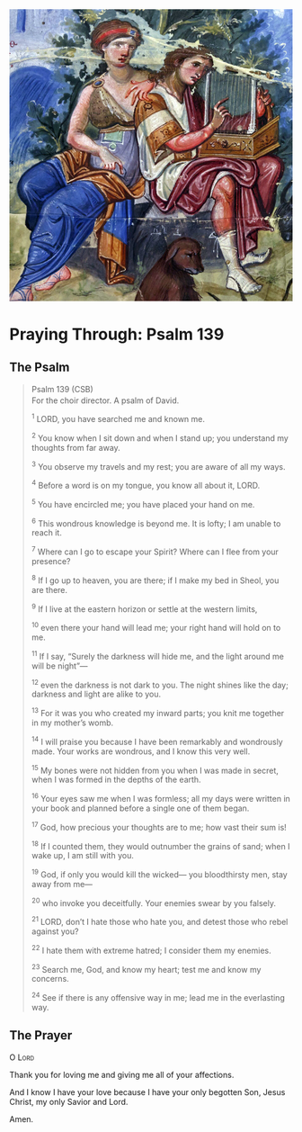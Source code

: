 <img class="intro-right" src="../images/art-paris-psalter.jpg">

<style>
  li {list-style-type: none;}
  p + ul {
    margin-top: -18px;
}
</style>

# Praying Through: Psalm 139

## The Psalm

>Psalm 139 (CSB)  
><sup></sup> For the choir director. A psalm of David. 
>
><sup>1</sup> LORD, you have searched me and known me. 
>
><sup>2</sup> You know when I sit down and when I stand up; you understand my thoughts from far away. 
>
><sup>3</sup> You observe my travels and my rest; you are aware of all my ways. 
>
><sup>4</sup> Before a word is on my tongue, you know all about it, LORD. 
>
><sup>5</sup> You have encircled me; you have placed your hand on me. 
>
><sup>6</sup> This wondrous knowledge is beyond me. It is lofty; I am unable to reach it. 
>
><sup>7</sup> Where can I go to escape your Spirit? Where can I flee from your presence? 
>
><sup>8</sup> If I go up to heaven, you are there; if I make my bed in Sheol, you are there. 
>
><sup>9</sup> If I live at the eastern horizon or settle at the western limits, 
>
><sup>10</sup> even there your hand will lead me; your right hand will hold on to me. 
>
><sup>11</sup> If I say, “Surely the darkness will hide me, and the light around me will be night”— 
>
><sup>12</sup> even the darkness is not dark to you. The night shines like the day; darkness and light are alike to you. 
>
><sup>13</sup> For it was you who created my inward parts; you knit me together in my mother’s womb. 
>
><sup>14</sup> I will praise you because I have been remarkably and wondrously made. Your works are wondrous, and I know this very well. 
>
><sup>15</sup> My bones were not hidden from you when I was made in secret, when I was formed in the depths of the earth. 
>
><sup>16</sup> Your eyes saw me when I was formless; all my days were written in your book and planned before a single one of them began. 
>
><sup>17</sup> God, how precious your thoughts are to me; how vast their sum is! 
>
><sup>18</sup> If I counted them, they would outnumber the grains of sand; when I wake up, I am still with you. 
>
><sup>19</sup> God, if only you would kill the wicked— you bloodthirsty men, stay away from me— 
>
><sup>20</sup> who invoke you deceitfully. Your enemies swear by you falsely. 
>
><sup>21</sup> LORD, don’t I hate those who hate you, and detest those who rebel against you? 
>
><sup>22</sup> I hate them with extreme hatred; I consider them my enemies. 
>
><sup>23</sup> Search me, God, and know my heart; test me and know my concerns. 
>
><sup>24</sup> See if there is any offensive way in me; lead me in the everlasting way.

## The Prayer

<div style="font-variant: small-caps;">
O Lord
</div>

Thank you for loving me and giving me all of your affections.

And I know I have your love because I have your only begotten Son, Jesus Christ, my only Savior and Lord.

Amen.
